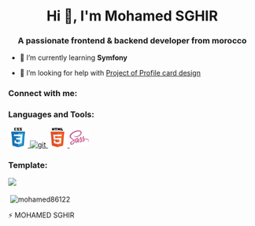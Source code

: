 <h1 align="center">Hi 👋, I'm Mohamed SGHIR</h1>
<h3 align="center">A passionate frontend & backend developer from morocco</h3>

- 🌱 I’m currently learning **Symfony**

- 🤝 I’m looking for help with [Project of Profile card design](https://github.com/Mohamed86122/Profil_card)

<h3 align="left">Connect with me:</h3>
<p align="left">
</p>

<h3 align="left">Languages and Tools:</h3>
<p align="left"> <a href="https://www.w3schools.com/css/" target="_blank" rel="noreferrer"> <img src="https://raw.githubusercontent.com/devicons/devicon/master/icons/css3/css3-original-wordmark.svg" alt="css3" width="40" height="40"/> </a> <a href="https://git-scm.com/" target="_blank" rel="noreferrer"> <img src="https://www.vectorlogo.zone/logos/git-scm/git-scm-icon.svg" alt="git" width="40" height="40"/> </a> <a href="https://www.w3.org/html/" target="_blank" rel="noreferrer"> <img src="https://raw.githubusercontent.com/devicons/devicon/master/icons/html5/html5-original-wordmark.svg" alt="html5" width="40" height="40"/> </a> <a href="https://sass-lang.com" target="_blank" rel="noreferrer"> <img src="https://raw.githubusercontent.com/devicons/devicon/master/icons/sass/sass-original.svg" alt="sass" width="40" height="40"/> </a> </p>
<h3 align="left">Template:</h3>

<img src="https://user-images.githubusercontent.com/76246460/169300239-fc72f0e9-efc4-4123-b32d-89ffb690a6d5.png" width="500"/>

<p>&nbsp;<img align="center" src="https://github-readme-stats.vercel.app/api?username=mohamed86122&show_icons=true&locale=en" alt="mohamed86122" /></p>

⚡ MOHAMED SGHIR
